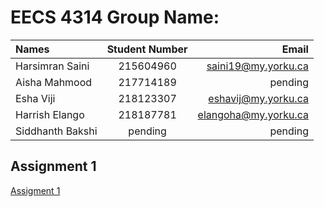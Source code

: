 # EECS 4314 Group Name: 

| Names | Student Number | Email |
| :---         |     :---:      |          ---: |
| Harsimran Saini |  215604960 | saini19@my.yorku.ca |
| Aisha Mahmood |  217714189 | pending |
| Esha Viji |  218123307 | eshavij@my.yorku.ca |
| Harrish Elango |  218187781 | elangoha@my.yorku.ca |
| Siddhanth Bakshi |  pending | pending |

## Assignment 1
[Assigment 1](https://github.com/simransaini1999/eecs4314/tree/main/Assignment)
